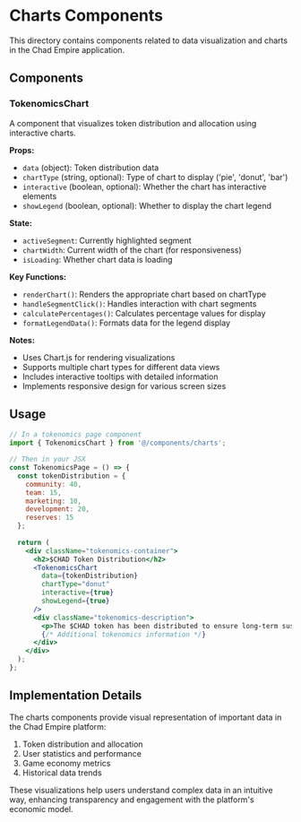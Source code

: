 # Charts Components

This directory contains components related to data visualization and charts in the Chad Empire application.

## Components

### TokenomicsChart

A component that visualizes token distribution and allocation using interactive charts.

**Props:**
- `data` (object): Token distribution data
- `chartType` (string, optional): Type of chart to display ('pie', 'donut', 'bar')
- `interactive` (boolean, optional): Whether the chart has interactive elements
- `showLegend` (boolean, optional): Whether to display the chart legend

**State:**
- `activeSegment`: Currently highlighted segment
- `chartWidth`: Current width of the chart (for responsiveness)
- `isLoading`: Whether chart data is loading

**Key Functions:**
- `renderChart()`: Renders the appropriate chart based on chartType
- `handleSegmentClick()`: Handles interaction with chart segments
- `calculatePercentages()`: Calculates percentage values for display
- `formatLegendData()`: Formats data for the legend display

**Notes:**
- Uses Chart.js for rendering visualizations
- Supports multiple chart types for different data views
- Includes interactive tooltips with detailed information
- Implements responsive design for various screen sizes

## Usage

```jsx
// In a tokenomics page component
import { TokenomicsChart } from '@/components/charts';

// Then in your JSX
const TokenomicsPage = () => {
  const tokenDistribution = {
    community: 40,
    team: 15,
    marketing: 10,
    development: 20,
    reserves: 15
  };
  
  return (
    <div className="tokenomics-container">
      <h2>$CHAD Token Distribution</h2>
      <TokenomicsChart 
        data={tokenDistribution}
        chartType="donut"
        interactive={true}
        showLegend={true}
      />
      <div className="tokenomics-description">
        <p>The $CHAD token has been distributed to ensure long-term sustainability and community ownership.</p>
        {/* Additional tokenomics information */}
      </div>
    </div>
  );
};
```

## Implementation Details

The charts components provide visual representation of important data in the Chad Empire platform:
1. Token distribution and allocation
2. User statistics and performance
3. Game economy metrics
4. Historical data trends

These visualizations help users understand complex data in an intuitive way, enhancing transparency and engagement with the platform's economic model.
